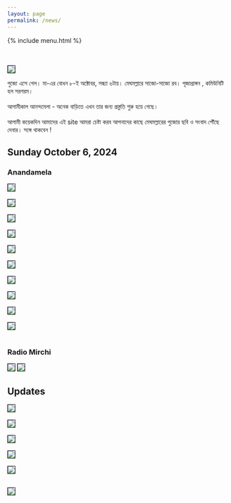 ```yaml
---
layout: page
permalink: /news/
---
```


{% include menu.html %}
<div id="fb-root"></div>


<div style="color: orange; font-size:1.5em;font-weight: bold;" id="demo"></div>

<br/><br/>
<img style="border:1px solid black;" src="/images/puja2024/ma-panchami.jpg">

পুজো এসে গেল। মা-এর বোধন ৮-ই অক্টোবর, সন্ধ্যা ৬টায়। মেঘমল্লারে সাজো-সাজো রব। পূজাপ্রাঙ্গন , কমিউনিটি হল সরগরম।
<br/><br/>আগামীকাল আনন্দমেলা - অনেক বাড়িতে এখন তার জন্য প্রস্তুতি শুরু হয়ে গেছে।
<br/><br/>
আগামী কয়েকদিন আমাদের এই site আমরা চেষ্টা করব আপনাদের কাছে মেঘমল্লারের পুজোর ছবি ও সংবাদ পৌঁছে দেবার। সঙ্গে থাকবেন !

<h2>Sunday October 6, 2024</h2>
<h3>Anandamela</h3>
<img style="border:1px solid black;" src="/images/puja2024/anandamela/anandamela2024-1.jpg"/><br/><br/>
<img style="border:1px solid black;" src="/images/puja2024/anandamela/anandamela2024-2.jpg"/><br/><br/>
<img style="border:1px solid black;" src="/images/puja2024/anandamela/anandamela2024-3.jpg"/><br/><br/>
<img style="border:1px solid black;" src="/images/puja2024/anandamela/anandamela2024-4.jpg"/><br/><br/>
<img style="border:1px solid black;" src="/images/puja2024/anandamela/anandamela2024-5.jpg"/><br/><br/>
<img style="border:1px solid black;" src="/images/puja2024/anandamela/anandamela2024-6.jpg"/><br/><br/>
<img style="border:1px solid black;" src="/images/puja2024/anandamela/anandamela2024-7.jpg"/><br/><br/>
<img style="border:1px solid black;" src="/images/puja2024/anandamela/anandamela2024-8.jpg"/><br/><br/>
<img style="border:1px solid black;" src="/images/puja2024/anandamela/anandamela2024-8.jpg"/><br/><br/>
<img style="border:1px solid black;" src="/images/puja2024/anandamela/anandamela2024-9.jpg"/><br/><br/>

<h3>Radio Mirchi</h3>
<img style="border:1px solid black;" src="/images/puja2024/anandamela/mirchi2024-1.jpg">
<img style="border:1px solid black;" src="/images/puja2024/anandamela/mirchi2024-2.jpg">


<br/>

<h2>Updates</h2>

<img style="border:1px solid black;" src="/images/puja2024/puja-nirghonto.png"/><br/><br/>
<img style="border:1px solid black;" src="/images/puja2024/2024-sasthi.jpg"/><br/><br/>
<img style="border:1px solid black;" src="/images/puja2024/2024-saptami.jpg"/><br/><br/>
<img style="border:1px solid black;" src="/images/puja2024/2024-astami-nabami.jpg"/><br/><br/>
<img style="border:1px solid black;" src="/images/puja2024/2024-astami-nabami.jpg"/><br/><br/>

<img style="border:1px solid black;" src="/images/puja2024/2024-nabami.jpg"/><br/><br/>

<script>
		function daysRemaining() {
		  var day  = 8
		  var month = 10
		  var year = 2024

		  var daystocount=new Date(year, month -1, day)
		  today=new Date()
		  daystocount.setFullYear(daystocount.getFullYear())
		  var oneday=1000*60*60*24
		  var daysToGo = (Math.ceil((daystocount.getTime()-today.getTime())/(oneday)))
		  var text1 = "46th Durgapuja 2024 : just ";

		  if (daysToGo > 1) {
			   text1 += daysToGo + " days to go ...";
			document.getElementById('demo').innerHTML += text1;

		  }
		  else if (daysToGo == 1) {
			   text1 += "1 day to go ...";
			   document.getElementById('demo').innerHTML += text1;

		  }
		  else if (daysToGo > -7) {
			  var count = daysToGo *(-1) + 1;
			  text1 = "<img src='../images/"+count+".jpg'/>";
			   document.getElementById('demo').innerHTML += text1;

		  }
		  else
			  document.getElementById('demo').innerHTML += "<img src='../images/8.jpg'/>";

		}

		daysRemaining();
		document.getElementById("newsbtn").style.backgroundColor = "orange";



</script>

